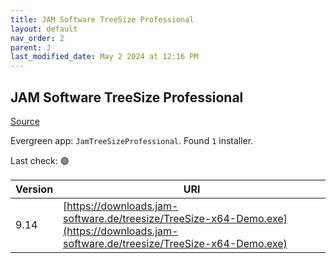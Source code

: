 ```yaml
---
title: JAM Software TreeSize Professional
layout: default
nav_order: 2
parent: J
last_modified_date: May 2 2024 at 12:16 PM
---
```


## JAM Software TreeSize Professional

[Source](https://www.jam-software.com/treesize/)

Evergreen app: `JamTreeSizeProfessional`. Found `1` installer.

Last check: 🟢

| Version | URI                                                                                                                                  |
| ------- | ------------------------------------------------------------------------------------------------------------------------------------ |
| 9.14    | [https://downloads.jam-software.de/treesize/TreeSize-x64-Demo.exe](https://downloads.jam-software.de/treesize/TreeSize-x64-Demo.exe) |
